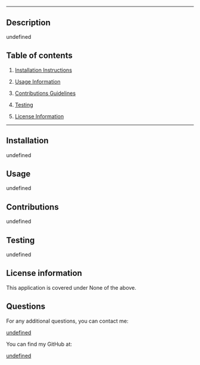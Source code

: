 #

---

## Description

undefined

## Table of contents

1. [Installation Instructions](#installation)

2. [Usage Information](#usage)

3. [Contributions Guidelines](#contributions)

4. [Testing](#testing)

5. [License Information](#license)

---

## <a id="installation">Installation </a>

undefined

## <a id="usage"> Usage </a>

undefined

## <a id="contributions"> Contributions </a>

undefined

## <a id="testing">Testing</a>

undefined

## <a id="license">License information</a>

This application is covered under None of the above.

## <a id= "questions"> Questions </a>

For any additional questions, you can contact me:

[undefined](https://undefined)

You can find my GitHub at:

[undefined](https://undefined)

